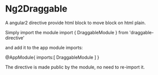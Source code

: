 # Ng2Draggable
A angular2 directive provide html block to move block on html plain.

   
Simply import the module 
import { DraggableModule } from 'draggable-directive'

and add it to the app module imports:

@AppModule{
 imports:[
  DraggableModule
 ]
}

The directive is made public by the module, no need to re-import it.
